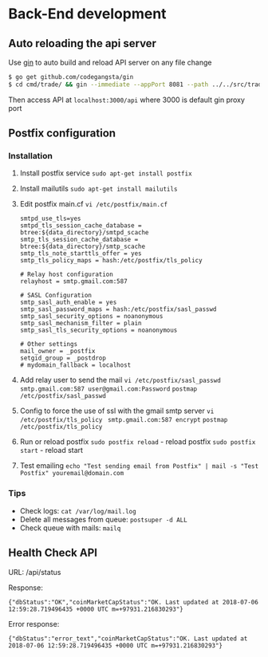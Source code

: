 # Back-End development

## Auto reloading the api server
Use [gin](https://github.com/codegangsta/gin) to auto build and reload API server on any file change

```sh
$ go get github.com/codegangsta/gin
$ cd cmd/trade/ && gin --immediate --appPort 8081 --path ../../src/trade --build ./ run trade.go
``` 

Then access API at `localhost:3000/api` where 3000 is default gin proxy port

## Postfix configuration 

### Installation
1. Install postfix service
	```sudo apt-get install postfix```

2. Install mailutils
	```sudo apt-get install mailutils```

3. Edit postfix main.cf 
	```vi /etc/postfix/main.cf```
	``` # TLS parameters
	smtpd_use_tls=yes
	smtpd_tls_session_cache_database = btree:${data_directory}/smtpd_scache
	smtp_tls_session_cache_database = btree:${data_directory}/smtp_scache
	smtp_tls_note_starttls_offer = yes
	smtp_tls_policy_maps = hash:/etc/postfix/tls_policy
	
	# Relay host configuration
	relayhost = smtp.gmail.com:587
	
	# SASL Configuration
	smtp_sasl_auth_enable = yes
	smtp_sasl_password_maps = hash:/etc/postfix/sasl_passwd
	smtp_sasl_security_options = noanonymous
	smtp_sasl_mechanism_filter = plain
	smtp_sasl_tls_security_options = noanonymous

	# Other settings
	mail_owner = _postfix
	setgid_group = _postdrop
	# mydomain_fallback = localhost
	```

4. Add relay user to send the mail
	``` vi /etc/postfix/sasl_passwd ```
 	``` smtp.gmail.com:587 user@gmail.com:Password```
	``` postmap /etc/postfix/sasl_passwd ```

5. Config to force the use of ssl with the gmail smtp server
	``` vi /etc/postfix/tls_policy ```
 	``` smtp.gmail.com:587 encrypt```
	``` postmap /etc/postfix/tls_policy ```

6. Run or reload postfix
	```sudo postfix reload``` - reload postfix
	```sudo postfix start``` - reload start

7. Test emailing
	```echo "Test sending email from Postfix" | mail -s "Test Postfix" youremail@domain.com```

### Tips
- Check logs: ```cat /var/log/mail.log```
- Delete all messages from queue: ```postsuper -d ALL```
- Check queue with mails: ```mailq```



## Health Check API
URL: /api/status

Response:
```
{"dbStatus":"OK","coinMarketCapStatus":"OK. Last updated at 2018-07-06 12:59:28.719496435 +0000 UTC m=+97931.216830293"}
```

Error response:
```
{"dbStatus":"error_text","coinMarketCapStatus":"OK. Last updated at 2018-07-06 12:59:28.719496435 +0000 UTC m=+97931.216830293"}
```
